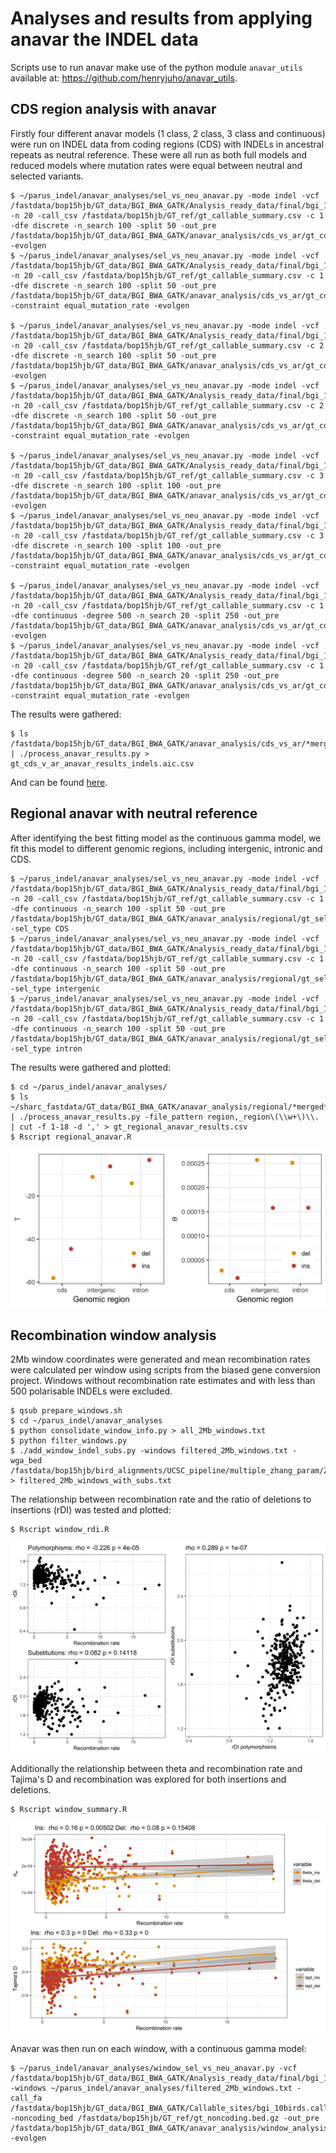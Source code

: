 # Analyses and results from applying anavar the INDEL data

Scripts use to run anavar make use of the python module ```anavar_utils``` available at: <https://github.com/henryjuho/anavar_utils>.

## CDS region analysis with anavar

Firstly four different anavar models (1 class, 2 class, 3 class and continuous) were run on INDEL data from coding regions (CDS) with INDELs in ancestral repeats as neutral reference. These were all run as both full models and reduced models where mutation rates were equal between neutral and selected variants.

```
$ ~/parus_indel/anavar_analyses/sel_vs_neu_anavar.py -mode indel -vcf /fastdata/bop15hjb/GT_data/BGI_BWA_GATK/Analysis_ready_data/final/bgi_10birds.filtered_indels.pol.anno.recomb.line.vcf.gz -n 20 -call_csv /fastdata/bop15hjb/GT_ref/gt_callable_summary.csv -c 1 -dfe discrete -n_search 100 -split 50 -out_pre /fastdata/bop15hjb/GT_data/BGI_BWA_GATK/anavar_analysis/cds_vs_ar/gt_cds_ar_ref_1class -evolgen
$ ~/parus_indel/anavar_analyses/sel_vs_neu_anavar.py -mode indel -vcf /fastdata/bop15hjb/GT_data/BGI_BWA_GATK/Analysis_ready_data/final/bgi_10birds.filtered_indels.pol.anno.recomb.line.vcf.gz -n 20 -call_csv /fastdata/bop15hjb/GT_ref/gt_callable_summary.csv -c 1 -dfe discrete -n_search 100 -split 50 -out_pre /fastdata/bop15hjb/GT_data/BGI_BWA_GATK/anavar_analysis/cds_vs_ar/gt_cds_ar_ref_1class_equal_t -constraint equal_mutation_rate -evolgen

$ ~/parus_indel/anavar_analyses/sel_vs_neu_anavar.py -mode indel -vcf /fastdata/bop15hjb/GT_data/BGI_BWA_GATK/Analysis_ready_data/final/bgi_10birds.filtered_indels.pol.anno.recomb.line.vcf.gz -n 20 -call_csv /fastdata/bop15hjb/GT_ref/gt_callable_summary.csv -c 2 -dfe discrete -n_search 100 -split 50 -out_pre /fastdata/bop15hjb/GT_data/BGI_BWA_GATK/anavar_analysis/cds_vs_ar/gt_cds_ar_ref_2class -evolgen
$ ~/parus_indel/anavar_analyses/sel_vs_neu_anavar.py -mode indel -vcf /fastdata/bop15hjb/GT_data/BGI_BWA_GATK/Analysis_ready_data/final/bgi_10birds.filtered_indels.pol.anno.recomb.line.vcf.gz -n 20 -call_csv /fastdata/bop15hjb/GT_ref/gt_callable_summary.csv -c 2 -dfe discrete -n_search 100 -split 50 -out_pre /fastdata/bop15hjb/GT_data/BGI_BWA_GATK/anavar_analysis/cds_vs_ar/gt_cds_ar_ref_2class_equal_t -constraint equal_mutation_rate -evolgen

$ ~/parus_indel/anavar_analyses/sel_vs_neu_anavar.py -mode indel -vcf /fastdata/bop15hjb/GT_data/BGI_BWA_GATK/Analysis_ready_data/final/bgi_10birds.filtered_indels.pol.anno.recomb.line.vcf.gz -n 20 -call_csv /fastdata/bop15hjb/GT_ref/gt_callable_summary.csv -c 3 -dfe discrete -n_search 100 -split 100 -out_pre /fastdata/bop15hjb/GT_data/BGI_BWA_GATK/anavar_analysis/cds_vs_ar/gt_cds_ar_ref_3class -evolgen
$ ~/parus_indel/anavar_analyses/sel_vs_neu_anavar.py -mode indel -vcf /fastdata/bop15hjb/GT_data/BGI_BWA_GATK/Analysis_ready_data/final/bgi_10birds.filtered_indels.pol.anno.recomb.line.vcf.gz -n 20 -call_csv /fastdata/bop15hjb/GT_ref/gt_callable_summary.csv -c 3 -dfe discrete -n_search 100 -split 100 -out_pre /fastdata/bop15hjb/GT_data/BGI_BWA_GATK/anavar_analysis/cds_vs_ar/gt_cds_ar_ref_3class_equal_t -constraint equal_mutation_rate -evolgen

$ ~/parus_indel/anavar_analyses/sel_vs_neu_anavar.py -mode indel -vcf /fastdata/bop15hjb/GT_data/BGI_BWA_GATK/Analysis_ready_data/final/bgi_10birds.filtered_indels.pol.anno.recomb.line.vcf.gz -n 20 -call_csv /fastdata/bop15hjb/GT_ref/gt_callable_summary.csv -c 1 -dfe continuous -degree 500 -n_search 20 -split 250 -out_pre /fastdata/bop15hjb/GT_data/BGI_BWA_GATK/anavar_analysis/cds_vs_ar/gt_cds_ar_ref_continuous -evolgen
$ ~/parus_indel/anavar_analyses/sel_vs_neu_anavar.py -mode indel -vcf /fastdata/bop15hjb/GT_data/BGI_BWA_GATK/Analysis_ready_data/final/bgi_10birds.filtered_indels.pol.anno.recomb.line.vcf.gz -n 20 -call_csv /fastdata/bop15hjb/GT_ref/gt_callable_summary.csv -c 1 -dfe continuous -degree 500 -n_search 20 -split 250 -out_pre /fastdata/bop15hjb/GT_data/BGI_BWA_GATK/anavar_analysis/cds_vs_ar/gt_cds_ar_ref_continuous_equal_t -constraint equal_mutation_rate -evolgen
```

The results were gathered:

```
$ ls /fastdata/bop15hjb/GT_data/BGI_BWA_GATK/anavar_analysis/cds_vs_ar/*merged* | ./process_anavar_results.py > gt_cds_v_ar_anavar_results_indels.aic.csv
```

And can be found [here](gt_cds_v_ar_anavar_results_indels.aic.csv).

## Regional anavar with neutral reference

After identifying the best fitting model as the continuous gamma model, we fit this model to different genomic regions, including intergenic, intronic and CDS.

```
$ ~/parus_indel/anavar_analyses/sel_vs_neu_anavar.py -mode indel -vcf /fastdata/bop15hjb/GT_data/BGI_BWA_GATK/Analysis_ready_data/final/bgi_10birds.filtered_indels.pol.anno.recomb.line.vcf.gz -n 20 -call_csv /fastdata/bop15hjb/GT_ref/gt_callable_summary.csv -c 1 -dfe continuous -n_search 100 -split 50 -out_pre /fastdata/bop15hjb/GT_data/BGI_BWA_GATK/anavar_analysis/regional/gt_sel_neu_ref_continuous_regioncds -sel_type CDS
$ ~/parus_indel/anavar_analyses/sel_vs_neu_anavar.py -mode indel -vcf /fastdata/bop15hjb/GT_data/BGI_BWA_GATK/Analysis_ready_data/final/bgi_10birds.filtered_indels.pol.anno.recomb.line.vcf.gz -n 20 -call_csv /fastdata/bop15hjb/GT_ref/gt_callable_summary.csv -c 1 -dfe continuous -n_search 100 -split 50 -out_pre /fastdata/bop15hjb/GT_data/BGI_BWA_GATK/anavar_analysis/regional/gt_sel_neu_ref_continuous_regionintergenic -sel_type intergenic
$ ~/parus_indel/anavar_analyses/sel_vs_neu_anavar.py -mode indel -vcf /fastdata/bop15hjb/GT_data/BGI_BWA_GATK/Analysis_ready_data/final/bgi_10birds.filtered_indels.pol.anno.recomb.line.vcf.gz -n 20 -call_csv /fastdata/bop15hjb/GT_ref/gt_callable_summary.csv -c 1 -dfe continuous -n_search 100 -split 50 -out_pre /fastdata/bop15hjb/GT_data/BGI_BWA_GATK/anavar_analysis/regional/gt_sel_neu_ref_continuous_regionintron -sel_type intron
```

The results were gathered and plotted:

```
$ cd ~/parus_indel/anavar_analyses/
$ ls ~/sharc_fastdata/GT_data/BGI_BWA_GATK/anavar_analysis/regional/*merged* | ./process_anavar_results.py -file_pattern region,_region\(\\w+\)\\. | cut -f 1-18 -d ',' > gt_regional_anavar_results.csv
$ Rscript regional_anavar.R 
```

![regional_plot](regional_anavar.png)

## Recombination window analysis

2Mb window coordinates were generated and mean recombination rates were calculated per window using scripts from the biased gene conversion project. Windows without recombination rate estimates and with less than 500 polarisable INDELs were excluded.

```
$ qsub prepare_windows.sh
$ cd ~/parus_indel/anavar_analyses
$ python consolidate_window_info.py > all_2Mb_windows.txt
$ python filter_windows.py
$ ./add_window_indel_subs.py -windows filtered_2Mb_windows.txt -wga_bed /fastdata/bop15hjb/bird_alignments/UCSC_pipeline/multiple_zhang_param/Zebrafinch.Flycatcher.Greattit.wga.bed.gz > filtered_2Mb_windows_with_subs.txt
```

The relationship between recombination rate and the ratio of deletions to insertions (rDI) was tested and plotted:

```
$ Rscript window_rdi.R
```

![rdi_plot](window_rdi.png)

Additionally the relationship between theta and recombination rate and Tajima's D and recombination was explored for both insertions and deletions.

```
$ Rscript window_summary.R
```

![sum_stats](window_summary.png)

Anavar was then run on each window, with a continuous gamma model:

```
$ ~/parus_indel/anavar_analyses/window_sel_vs_neu_anavar.py -vcf /fastdata/bop15hjb/GT_data/BGI_BWA_GATK/Analysis_ready_data/final/bgi_10birds.filtered_indels.pol.anno.recomb.line.vcf.gz -windows ~/parus_indel/anavar_analyses/filtered_2Mb_windows.txt -call_fa /fastdata/bop15hjb/GT_data/BGI_BWA_GATK/Callable_sites/bgi_10birds.callable.fa -noncoding_bed /fastdata/bop15hjb/GT_ref/gt_noncoding.bed.gz -out_pre /fastdata/bop15hjb/GT_data/BGI_BWA_GATK/anavar_analysis/window_analysis/gt_window_anavar -evolgen
```